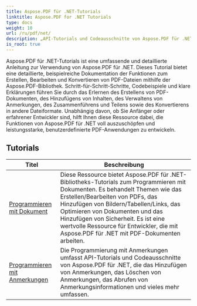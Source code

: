 ```yaml
---
title: Aspose.PDF für .NET-Tutorials
linktitle: Aspose.PDF for .NET Tutorials
type: docs
weight: 10
url: /ru/pdf/net/
description: „API-Tutorials und Codeausschnitte von Aspose.PDF für .NET, die das Erstellen, Bearbeiten, Konvertieren, Drucken und viele weitere Funktionen zur Verwendung der PDF-Dokumentverarbeitung umfassen“
is_root: true
---
```


Aspose.PDF für .NET-Tutorials ist eine umfassende und detaillierte Anleitung zur Verwendung von Aspose.PDF für .NET. Dieses Tutorial bietet eine detaillierte, beispielreiche Dokumentation der Funktionen zum Erstellen, Bearbeiten und Konvertieren von PDF-Dateien mithilfe der Aspose.PDF-Bibliothek. Schritt-für-Schritt-Schritte, Codebeispiele und klare Erklärungen führen Sie durch das Erlernen des Erstellens von PDF-Dokumenten, des Hinzufügens von Inhalten, des Verwaltens von Anmerkungen, des Zusammenführens und Teilens sowie des Konvertierens in andere Dateiformate. Unabhängig davon, ob Sie Anfänger oder erfahrener Entwickler sind, hilft Ihnen diese Ressource dabei, die Funktionen von Aspose.PDF für .NET voll auszuschöpfen und leistungsstarke, benutzerdefinierte PDF-Anwendungen zu entwickeln.

## Tutorials
| Titel | Beschreibung |
| --- | --- | 
| [Programmieren mit Dokument](./programming-with-document/) | Diese Ressource bietet Aspose.PDF für .NET-Bibliotheks-Tutorials zum Programmieren mit Dokumenten. Es behandelt Themen wie das Erstellen/Bearbeiten von PDFs, das Hinzufügen von Bildern/Tabellen/Links, das Optimieren von Dokumenten und das Hinzufügen von Sicherheit. Es ist eine wertvolle Ressource für Entwickler, die mit Aspose.PDF für .NET mit PDF-Dokumenten arbeiten. |
| [Programmieren mit Anmerkungen](./annotations/) | Die Programmierung mit Anmerkungen umfasst API-Tutorials und Codeausschnitte von Aspose.PDF für .NET, die das Hinzufügen von Anmerkungen, das Löschen von Anmerkungen, das Abrufen von Anmerkungsinformationen und vieles mehr umfassen. |  